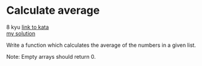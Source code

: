 # Calculate average
8 kyu
[link to kata](https://www.codewars.com/kata/57a2013acf1fa5bfc4000921/train/javascript)
<br>
[my solution](./kata.js)

Write a function which calculates the average of the numbers in a given list.

Note: Empty arrays should return 0.